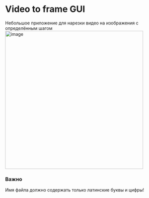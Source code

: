 # Video to frame GUI
Небольшое приложение для нарезки видео на изображения с определённым шагом
<img width="444" alt="image" src="https://github.com/user-attachments/assets/528713c2-a307-490e-b1a2-5809c3a85a18" />

### Важно
Имя файла должно содержать только латинские буквы и цифры!

